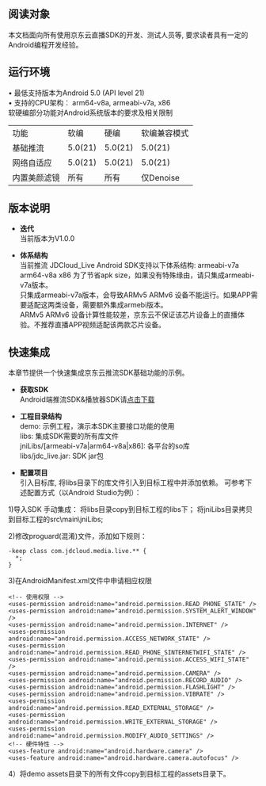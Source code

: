 ## 阅读对象
本文档面向所有使用京东云直播SDK的开发、测试人员等, 要求读者具有一定的Android编程开发经验。  

## 运行环境
•	最低支持版本为Android 5.0 (API level 21)  
•	支持的CPU架构： arm64-v8a, armeabi-v7a, x86  
软硬编部分功能对Android系统版本的要求及相关限制   
<table>
<tr>
    <td>功能</td>
    <td>软编</td>
    <td>硬编</td>
    <td>软编兼容模式</td>
</tr>
<tr>
    <td>基础推流</td>
    <td>5.0(21)</td>
    <td>5.0(21)</td>
    <td>5.0(21)</td>
</tr>
<tr>
    <td>网络自适应</td>
    <td>5.0(21)</td>
    <td>5.0(21)</td>
    <td>5.0(21)</td>
</tr>
 <tr>
    <td>内置美颜滤镜</td>
    <td>所有</td>
    <td>所有</td>
    <td>仅Denoise</td>
</tr> 
</table>  

## 版本说明
* **迭代**  
当前版本为V1.0.0  

* **体系结构**  
当前推流 JDCloud_Live Android SDK支持以下体系结构:
armeabi-v7a
arm64-v8a
x86
为了节省apk size，如果没有特殊缘由，请只集成armeabi-v7a版本。   
只集成armeabi-v7a版本，会导致ARMv5 ARMv6 设备不能运行。如果APP需要适配这两类设备，需要额外集成armebi版本。  
ARMv5 ARMv6 设备计算性能较差，京东云不保证该芯片设备上的直播体验。不推荐直播APP视频适配该两款芯片设备。  

## 快速集成
本章节提供一个快速集成京东云推流SDK基础功能的示例。

* **获取SDK**  
Android端推流SDK&播放器SDK请<a href="https://zhanghao274.s3.cn-north-1.jdcloud-oss.com/jdcloud_live_android_demo.zip">点击下载</a><br/>  

* **工程目录结构**  
demo: 示例工程，演示本SDK主要接口功能的使用    
libs: 集成SDK需要的所有库文件    
jniLibs/[armeabi-v7a|arm64-v8a|x86]: 各平台的so库    
libs/jdc_live.jar: SDK jar包    

* **配置项目**    
引入目标库, 将libs目录下的库文件引入到目标工程中并添加依赖。
可参考下述配置方式（以Android Studio为例）：  

1)导入SDK
手动集成：
将libs目录copy到目标工程的libs下；
将jniLibs目录拷贝到目标工程的src\main\jniLibs;

  2)修改proguard(混淆)文件，添加如下规则：
  ```
  -keep class com.jdcloud.media.live.** {
    *;
  } 
  ```

  3)在AndroidManifest.xml文件中申请相应权限
  ```
  <!-- 使用权限 -->
  <uses-permission android:name="android.permission.READ_PHONE_STATE" />
  <uses-permission android:name="android.permission.SYSTEM_ALERT_WINDOW" />
  <uses-permission android:name="android.permission.INTERNET" />
  <uses-permission android:name="android.permission.ACCESS_NETWORK_STATE" />
  <uses-permission android:name="android.permission.READ_PHONE_SINTERNETWIFI_STATE" />
  <uses-permission android:name="android.permission.ACCESS_WIFI_STATE" />
  <uses-permission android:name="android.permission.CAMERA" />
  <uses-permission android:name="android.permission.RECORD_AUDIO" />
  <uses-permission android:name="android.permission.FLASHLIGHT" />
  <uses-permission android:name="android.permission.VIBRATE" />
  <uses-permission android:name="android.permission.READ_EXTERNAL_STORAGE" />
  <uses-permission android:name="android.permission.WRITE_EXTERNAL_STORAGE" />
  <uses-permission android:name="android.permission.MODIFY_AUDIO_SETTINGS" />
  <!-- 硬件特性 -->
  <uses-feature android:name="android.hardware.camera" />
  <uses-feature android:name="android.hardware.camera.autofocus" />  
  ```

  4）将demo assets目录下的所有文件copy到目标工程的assets目录下。  

